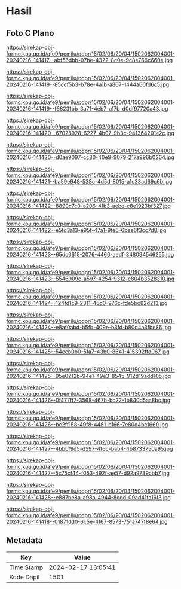 # Hasil

## Foto C Plano

https://sirekap-obj-formc.kpu.go.id/afe9/pemilu/pdpr/15/02/06/20/04/1502062004001-20240216-141417--abf56dbb-07be-4322-8c0e-9c8e766c660e.jpg

https://sirekap-obj-formc.kpu.go.id/afe9/pemilu/pdpr/15/02/06/20/04/1502062004001-20240216-141419--85ccf5b3-b78e-4a1b-a867-1444a60fd6c5.jpg

https://sirekap-obj-formc.kpu.go.id/afe9/pemilu/pdpr/15/02/06/20/04/1502062004001-20240216-141419--f68231bb-3a71-4eb7-a17b-d0df97720a43.jpg

https://sirekap-obj-formc.kpu.go.id/afe9/pemilu/pdpr/15/02/06/20/04/1502062004001-20240216-141420--67028928-6227-4b07-9b3c-941364201e2c.jpg

https://sirekap-obj-formc.kpu.go.id/afe9/pemilu/pdpr/15/02/06/20/04/1502062004001-20240216-141420--d0ae9097-cc80-40e9-9079-217a996b0264.jpg

https://sirekap-obj-formc.kpu.go.id/afe9/pemilu/pdpr/15/02/06/20/04/1502062004001-20240216-141421--ba59e948-538c-4d5d-8015-a1c33ad69c6b.jpg

https://sirekap-obj-formc.kpu.go.id/afe9/pemilu/pdpr/15/02/06/20/04/1502062004001-20240216-141422--8890c7c0-a206-4fb3-aebe-c8e1923bf327.jpg

https://sirekap-obj-formc.kpu.go.id/afe9/pemilu/pdpr/15/02/06/20/04/1502062004001-20240216-141422--e5fd3a13-e95f-47a1-9fe6-6bee6f3cc7d8.jpg

https://sirekap-obj-formc.kpu.go.id/afe9/pemilu/pdpr/15/02/06/20/04/1502062004001-20240216-141423--65dc6615-2076-4466-aedf-348094546255.jpg

https://sirekap-obj-formc.kpu.go.id/afe9/pemilu/pdpr/15/02/06/20/04/1502062004001-20240216-141423--5546909c-a597-4254-9312-e804b3528310.jpg

https://sirekap-obj-formc.kpu.go.id/afe9/pemilu/pdpr/15/02/06/20/04/1502062004001-20240216-141424--124fd1c9-2311-45d0-976c-fde5bc82d213.jpg

https://sirekap-obj-formc.kpu.go.id/afe9/pemilu/pdpr/15/02/06/20/04/1502062004001-20240216-141424--e8af0abd-b5fb-409e-b3fd-b80d4a3fbe86.jpg

https://sirekap-obj-formc.kpu.go.id/afe9/pemilu/pdpr/15/02/06/20/04/1502062004001-20240216-141425--54ceb0b0-5fa7-43b0-8641-415392ffd067.jpg

https://sirekap-obj-formc.kpu.go.id/afe9/pemilu/pdpr/15/02/06/20/04/1502062004001-20240216-141425--95e0212b-94e1-49e3-8545-912d19add105.jpg

https://sirekap-obj-formc.kpu.go.id/afe9/pemilu/pdpr/15/02/06/20/04/1502062004001-20240216-141426--0f477ff7-3568-467b-bc22-1b840d5aa8bc.jpg

https://sirekap-obj-formc.kpu.go.id/afe9/pemilu/pdpr/15/02/06/20/04/1502062004001-20240216-141426--bc2ff158-49f8-4481-b166-7e80d4bc1660.jpg

https://sirekap-obj-formc.kpu.go.id/afe9/pemilu/pdpr/15/02/06/20/04/1502062004001-20240216-141427--4bbbf9d5-d597-4f6c-bab4-4b8733750a95.jpg

https://sirekap-obj-formc.kpu.go.id/afe9/pemilu/pdpr/15/02/06/20/04/1502062004001-20240216-141427--5c75cf44-f053-492f-ae57-d92a9739cbb7.jpg

https://sirekap-obj-formc.kpu.go.id/afe9/pemilu/pdpr/15/02/06/20/04/1502062004001-20240216-141428--e887be8a-a98a-4944-8cdd-09ad41fa16f3.jpg

https://sirekap-obj-formc.kpu.go.id/afe9/pemilu/pdpr/15/02/06/20/04/1502062004001-20240216-141418--01871dd0-6c5e-4f67-8573-751a747f8e64.jpg


## Metadata

| Key        | Value               |
| ---------- | ------------------- |
| Time Stamp | 2024-02-17 13:05:41 |
| Kode Dapil | 1501                |



